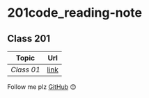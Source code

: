 # 201code_reading-note
## Class 201 
 | Topic            |      Url                |
 |------------------|:-----------------------:|
 |*Class 01*        |[link]()                 |
 
 Follow me plz [GitHub]() :blush:

